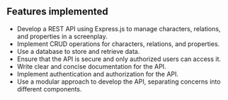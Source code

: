 ## Features implemented

- Develop a REST API using Express.js to manage characters, relations, and properties in a screenplay.
- Implement CRUD operations for characters, relations, and properties.
- Use a database to store and retrieve data.
- Ensure that the API is secure and only authorized users can access it.
- Write clear and concise documentation for the API.
- Implement authentication and authorization for the API.
- Use a modular approach to develop the API, separating concerns into different components.
